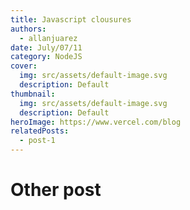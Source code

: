 ```yaml
---
title: Javascript clousures
authors:
  - allanjuarez
date: July/07/11
category: NodeJS
cover:
  img: src/assets/default-image.svg
  description: Default
thumbnail:
  img: src/assets/default-image.svg
  description: Default
heroImage: https://www.vercel.com/blog
relatedPosts:
  - post-1
---
```


# Other post
